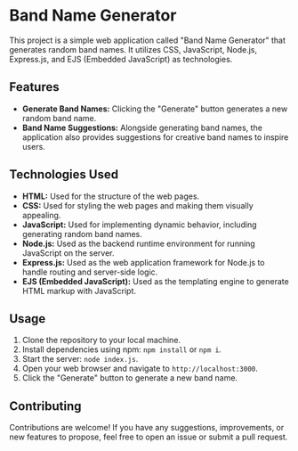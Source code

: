 # Band Name Generator

This project is a simple web application called "Band Name Generator" that generates random band names. It utilizes CSS, JavaScript, Node.js, Express.js, and EJS (Embedded JavaScript) as technologies.

## Features

- **Generate Band Names:** Clicking the "Generate" button generates a new random band name.
- **Band Name Suggestions:** Alongside generating band names, the application also provides suggestions for creative band names to inspire users.

## Technologies Used

- **HTML:** Used for the structure of the web pages.
- **CSS:** Used for styling the web pages and making them visually appealing.
- **JavaScript:** Used for implementing dynamic behavior, including generating random band names.
- **Node.js:** Used as the backend runtime environment for running JavaScript on the server.
- **Express.js:** Used as the web application framework for Node.js to handle routing and server-side logic.
- **EJS (Embedded JavaScript):** Used as the templating engine to generate HTML markup with JavaScript.

## Usage

1. Clone the repository to your local machine.
2. Install dependencies using npm: `npm install` or `npm i`.
3. Start the server: `node index.js`.
4. Open your web browser and navigate to `http://localhost:3000`.
5. Click the "Generate" button to generate a new band name.

## Contributing

Contributions are welcome! If you have any suggestions, improvements, or new features to propose, feel free to open an issue or submit a pull request.

